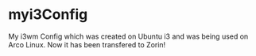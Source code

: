 # myi3Config
My i3wm Config which was created on Ubuntu i3 and was being used on Arco Linux. Now it has been transfered to Zorin!
